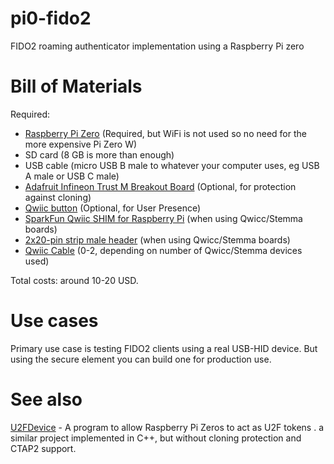 # pi0-fido2
FIDO2 roaming authenticator implementation using a Raspberry Pi zero

# Bill of Materials

Required:

- [Raspberry Pi Zero](https://www.raspberrypi.org/products/raspberry-pi-zero/) (Required, but WiFi is not used so no need for the more expensive Pi Zero W)
- SD card (8 GB is more than enough)
- USB cable (micro USB B male to whatever your computer uses, eg USB A male or USB C male)
- [Adafruit Infineon Trust M Breakout Board](https://www.adafruit.com/product/4351) (Optional, for protection against cloning)
- [Qwiic button](https://www.sparkfun.com/products/15585) (Optional, for User Presence)
- [SparkFun Qwiic SHIM for Raspberry Pi](https://www.sparkfun.com/products/15794) (when using Qwicc/Stemma boards)
- [2x20-pin strip male header](https://www.adafruit.com/product/2822) (when using Qwicc/Stemma boards)
- [Qwiic Cable](https://www.sparkfun.com/products/14426) (0-2, depending on number of Qwicc/Stemma devices used)

Total costs: around 10-20 USD.

# Use cases

Primary use case is testing FIDO2 clients using a real USB-HID device. But using the secure element you can build one for production use.

# See also

[U2FDevice](https://github.com/Crystalix007/U2FDevice) - A program to allow Raspberry Pi Zeros to act as U2F tokens
.
a similar project implemented in C++, but without cloning protection and CTAP2 support.
